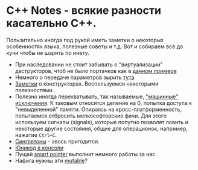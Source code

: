 # C++ Notes - всякие разности касательно C++.

Пользительно иногда под рукой иметь заметки о некоторых особенностях языка, полезные советы и т.д.
Вот и собираем всё до кучи чтобы не шарить по инету.

- При наследовании не стоит забывать о "виртуализации" деструкторов, чтоб не было портачков как в [данном примере](VirtualDestructors)
- Немного о передаче параметров зырить [тута](Parameters)
- [Заметки](constructors) о конструкторах. Воспользуемся некоторыми полезностями.
- Полезно иногда перехватывать, так называемые, ["машинные" исключения](exceptions). К таковым относятся деление на 0, попытка доступа к "невыделенной" памяти. Опираясь на кросс-платформенность, попытаемся отбросить мелкософтовские фичи. Для этого используем сигналы (signals), которые попутно позволят ловить и некоторые другие состояния, общие для операционок, например, нажатие `Ctrl+C`.
- [Синглетоны](singleton) - авось пригодится.
- [Юникод в консоли](console_unicode)
- Пущай [smart pointer](smart_pointers) выполнит немного работы за нас.
- Нафига нужны эти [mutable](mutable)?
